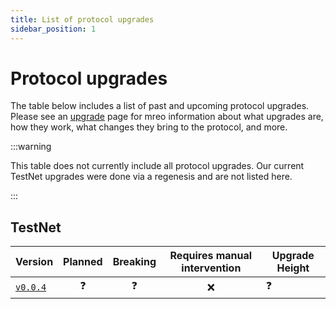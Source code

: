 ```yaml
---
title: List of protocol upgrades
sidebar_position: 1
---
```


<!--
✅ - Positive
❌ - Negative
❓ - Questionable/Unknown
⚠️ - Warning
-->

# Protocol upgrades <!-- omit in toc -->

The table below includes a list of past and upcoming protocol upgrades. Please see an [upgrade](./index.md) page for mreo information about what upgrades are, how they work, what changes they bring to the protocol, and more.

:::warning

This table does not currently include all protocol upgrades. Our current TestNet upgrades were done via a regenesis and
are not listed here.

:::

## TestNet

| Version                                                                  | Planned | Breaking | Requires manual intervention | Upgrade Height |
| ------------------------------------------------------------------------ | :-----: | :------: | :--------------------------: | -------------- |
| [`v0.0.4`](https://github.com/pokt-network/poktroll/releases/tag/v0.0.4) |    ❓    |    ❓     |              ❌               | ❓              |
